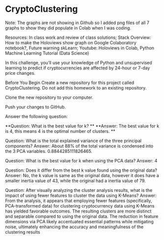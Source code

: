 # CryptoClustering

Note: The graphs are not showing in Github so I added png files of all 7 graphs to show they did populate in Colab when I was coding.

Resources: In class work and review of class solutions; Stack Overview: How to make the Holoviews show graph on Google Colaboratory notebook?, Future warning skLearn; Youtube: Holoviews in Colab, Python Machine Learning Tutorial (Data Science)

In this challenge, you’ll use your knowledge of Python and unsupervised learning to predict if cryptocurrencies are affected by 24-hour or 7-day price changes.

Before You Begin
Create a new repository for this project called CryptoClustering. Do not add this homework to an existing repository.

Clone the new repository to your computer.

Push your changes to GitHub.

Answer the following question:

**Question: What is the best value for k? **
**Answer: The best value for k is 4, this means 4 is the optimal number of clusters. **

Question: What is the total explained variance of the three principal components?
Answer: About 88% of the total variance is condensed into the 3 PCA variables. 0.8844285111826465.

Question: What is the best value for k when using the PCA data?
Answer: 4

Question: Does it differ from the best k value found using the original data?
Answer: No, the k value is same as the original data, however it does have a smaller inertia value of 43, while the original had a inertia value of 79.

Question: After visually analyzing the cluster analysis results, what is the impact of using fewer features to cluster the data using K-Means?
Answer: From the analysis, it appears that employing fewer features (specifically, PCA-transformed data) for clustering cryptocurrency data using K-Means has yielded favorable outcomes. The resulting clusters are more distinct and separable compared to using the original data. The reduction in feature dimensions via PCA likely accentuated essential patterns while mitigating noise, ultimately enhancing the accuracy and meaningfulness of the clustering results
